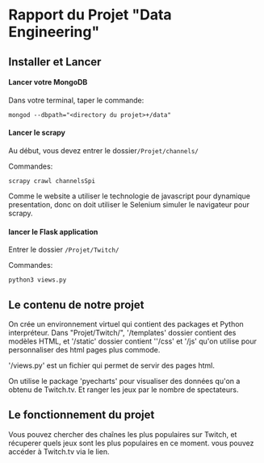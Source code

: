 # Rapport du Projet "Data Engineering"

## Installer et Lancer

#### Lancer votre MongoDB

Dans votre terminal, taper le commande:

```
mongod --dbpath="<directory du projet>+/data"
```

#### Lancer le scrapy

Au début, vous devez entrer le dossier`/Projet/channels/`

Commandes:

```
scrapy crawl channelsSpi
```

Comme le website a utiliser le technologie de javascript pour dynamique presentation, donc on doit utiliser le Selenium simuler le navigateur pour scrapy.

#### lancer le Flask application

Entrer le dossier `/Projet/Twitch/`

Commandes:

```
python3 views.py
```



## Le contenu de notre projet

On crée un environnement virtuel qui contient des packages et Python interpréteur. Dans "Projet/Twitch/", '/templates' dossier contient des modèles HTML, et '/static' dossier contient ''/css' et '/js' qu'on utilise pour personnaliser des html pages plus commode.

'/views.py' est un fichier qui permet de servir des pages html.

On utilise le package 'pyecharts' pour visualiser des données qu'on a obtenu de Twitch.tv. Et ranger les jeux par le nombre de spectateurs.



## Le fonctionnement du projet

Vous pouvez chercher des chaînes les plus populaires sur Twitch, et récuperer quels jeux sont les plus populaires en ce moment. vous pouvez accéder à Twitch.tv via le lien.